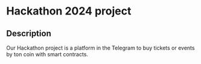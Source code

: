 # Hackathon 2024 project
## Description
Our Hackathon project is a platform in the Telegram to buy tickets or events by ton coin with smart contracts.
